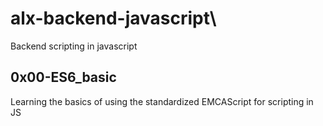 # alx-backend-javascript\
Backend scripting in javascript

## 0x00-ES6_basic
Learning the basics of using the standardized EMCAScript for scripting in JS
